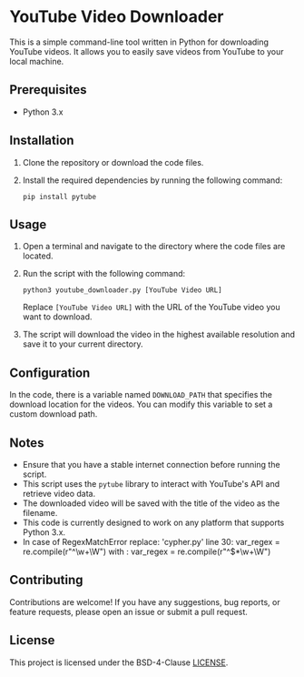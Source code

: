 # YouTube Video Downloader

This is a simple command-line tool written in Python for downloading YouTube videos. It allows you to easily save videos from YouTube to your local machine.

## Prerequisites

- Python 3.x

## Installation

1. Clone the repository or download the code files.

2. Install the required dependencies by running the following command:

   ```shell
   pip install pytube
   ```

## Usage

1. Open a terminal and navigate to the directory where the code files are located.

2. Run the script with the following command:

   ```shell
   python3 youtube_downloader.py [YouTube Video URL]
   ```

   Replace `[YouTube Video URL]` with the URL of the YouTube video you want to download.

3. The script will download the video in the highest available resolution and save it to your current directory.

## Configuration

In the code, there is a variable named `DOWNLOAD_PATH` that specifies the download location for the videos. You can modify this variable to set a custom download path.

## Notes

- Ensure that you have a stable internet connection before running the script.
- This script uses the `pytube` library to interact with YouTube's API and retrieve video data.
- The downloaded video will be saved with the title of the video as the filename.
- This code is currently designed to work on any platform that supports Python 3.x.
- In case of RegexMatchError replace: 
      'cypher.py' line 30: var_regex = re.compile(r"^\w+\W")
            with         : var_regex = re.compile(r"^\$*\w+\W")

## Contributing

Contributions are welcome! If you have any suggestions, bug reports, or feature requests, please open an issue or submit a pull request.

## License

This project is licensed under the BSD-4-Clause [LICENSE](LICENSE).